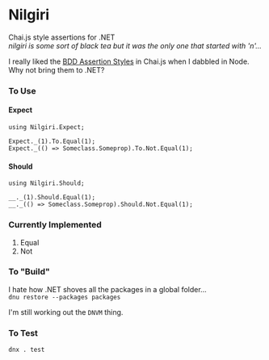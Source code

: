 # Nilgiri
Chai.js style assertions for .NET  
*nilgiri is some sort of black tea but it was the only one that started with 'n'...*

I really liked the [BDD Assertion Styles](http://chaijs.com/api/bdd/) in Chai.js when I dabbled in Node.  
Why not bring them to .NET?


### To Use ###
#### Expect ####
```
using Nilgiri.Expect;

Expect._(1).To.Equal(1);
Expect._(() => Someclass.Someprop).To.Not.Equal(1);
```

#### Should ####
```
using Nilgiri.Should;

__._(1).Should.Equal(1);
__._(() => Someclass.Someprop).Should.Not.Equal(1);
```

### Currently Implemented ###
1. Equal
1. Not

### To "Build" ###
I hate how .NET shoves all the packages in a global folder...  
`dnu restore --packages packages`

I'm still working out the `DNVM` thing.

### To Test ###
`dnx . test`
